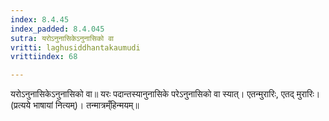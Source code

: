 ```yaml
---
index: 8.4.45
index_padded: 8.4.045
sutra: यरोऽनुनासिकेऽनुनासिको वा
vritti: laghusiddhantakaumudi
vrittiindex: 68

---
```

यरोऽनुनासिकेऽनुनासिको वा॥ यरः पदान्तस्यानुनासिके परेऽनुनासिको वा स्यात्। एतन्मुरारिः, एतद् मुरारिः। (प्रत्यये भाषायां नित्यम्)। तन्मात्रम्ँहिन्मयम्॥
